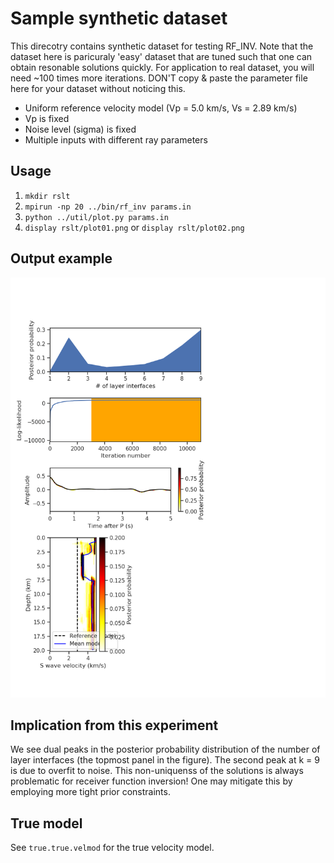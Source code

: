# Sample synthetic dataset

This direcotry contains synthetic dataset for testing RF_INV. Note that the dataset here is paricuraly 'easy' dataset that are tuned such that one can obtain resonable solutions quickly. For application to real dataset, you will need ~100 times more iterations. DON'T copy & paste the parameter file here for your dataset without noticing this. 

* Uniform reference velocity model (Vp = 5.0 km/s, Vs = 2.89 km/s)
* Vp is fixed
* Noise level (sigma) is fixed
* Multiple inputs with different ray parameters

## Usage
1.  `mkdir rslt`
1.  `mpirun -np 20 ../bin/rf_inv params.in`
1.  `python ../util/plot.py params.in`
1.  `display rslt/plot01.png` or `display rslt/plot02.png`

## Output example
![Plot](https://github.com/akuhara/RF_INV/blob/master/img/plot_sample_syn.png)

## Implication from this experiment
We see dual peaks in the posterior probability distribution of the number of layer interfaces (the topmost panel in the figure). The second peak at k = 9 is due to overfit to noise. This non-uniquenss of the solutions is always problematic for receiver function inversion! One may mitigate this by employing more tight prior constraints.     


## True model
See `true.true.velmod` for the true velocity model. 
